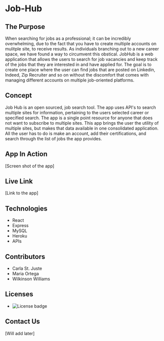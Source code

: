 # Job-Hub

## The Purpose

When searching for jobs as a professional; it can be incredibly overwhelming, due to the fact that you have to create multiple accounts on mulitple site, to receive results. As individuals branching out to a new career space, we have found a way to circumvent this obstical. JobHub is a web application that allows the users to search for job vacancies and keep track of the jobs that they are interested in and have applied for. The goal is to create one place where the user can find jobs that are posted on Linkedin, Indeed, Zip Recruiter and so on without the discomfort that comes with managing different accounts on multiple job-oriented
platforms.


## Concept

Job Hub is an open sourced, job search tool. The app uses API's to search multiple sites for information, pertaining to the users selected career or specified search. The app is a single point resource for anyone that does not want to subscribe to multiple sites. This app brings the user the utility of multiple sites, but makes that data available in one consolidated application. All the user has to do is make an account, add their certifications, and search through the list of jobs the app provides.

## App In Action

[Screen shot of the app]

## Live Link

[Link to the app]

## Technologies

* React
* Express
* MySQL
* Heroku
* APIs

## Contributors

* Carla St. Juste
* Maria Ortega
* Wilkinson Williams

## Licenses

* ![License badge](https://img.shields.io/badge/License-MIT)

## Contact Us

[Will add later]







